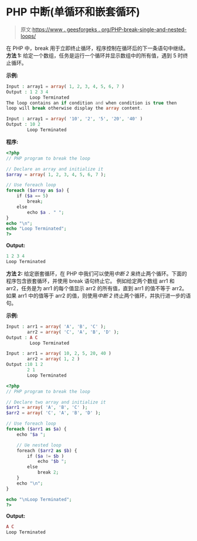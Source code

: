 # PHP 中断(单循环和嵌套循环)

> 原文:[https://www . geesforgeks . org/PHP-break-single-and-nested-loops/](https://www.geeksforgeeks.org/php-break-single-and-nested-loops/)

在 PHP 中，break 用于立即终止循环，程序控制在循环后的下一条语句中继续。
**方法 1:** 给定一个数组，任务是运行一个循环并显示数组中的所有值，遇到 5 时终止循环。

**示例:**

```php
Input : array1 = array( 1, 2, 3, 4, 5, 6, 7 )
Output : 1 2 3 4
         Loop Terminated
The loop contains an if condition and when condition is true then
loop will break otherwise display the array content. 

Input : array1 = array( '10', '2', '5', '20', '40' )
Output : 10 2
        Loop Terminated

```

**程序:**

```php
<?php
// PHP program to break the loop

// Declare an array and initialize it
$array = array( 1, 2, 3, 4, 5, 6, 7 );

// Use foreach loop
foreach ($array as $a) {
    if ($a == 5)
        break;
    else
        echo $a . " ";
}
echo "\n";
echo "Loop Terminated";
?>
```

**Output:**

```php
1 2 3 4 
Loop Terminated

```

**方法 2:** 给定嵌套循环，在 PHP 中我们可以使用*中断 2* 来终止两个循环。下面的程序包含嵌套循环，并使用 break 语句终止它。
例如给定两个数组 arr1 和 arr2，任务是为 arr1 的每个值显示 arr2 的所有值，直到 arr1 的值不等于 arr2。如果 arr1 中的值等于 arr2 的值，则使用*中断 2* 终止两个循环，并执行进一步的语句。

**示例:**

```php
Input : arr1 = array( 'A', 'B', 'C' );
        arr2 = array( 'C', 'A', 'B', 'D' );
Output : A C 
         Loop Terminated

Input : arr1 = array( 10, 2, 5, 20, 40 )
        arr2 = array( 1, 2 )
Output :10 1 2
        2 1
        Loop Terminated

```

```php
<?php
// PHP program to break the loop

// Declare two array and initialize it
$arr1 = array( 'A', 'B', 'C' );
$arr2 = array( 'C', 'A', 'B', 'D' );

// Use foreach loop
foreach ($arr1 as $a) {
    echo "$a ";

    // Ue nested loop
    foreach ($arr2 as $b) {
        if ($a != $b )
            echo "$b ";
        else
            break 2; 
    }
    echo "\n";
}

echo "\nLoop Terminated";
?>
```

**Output:**

```php
A C 
Loop Terminated

```
